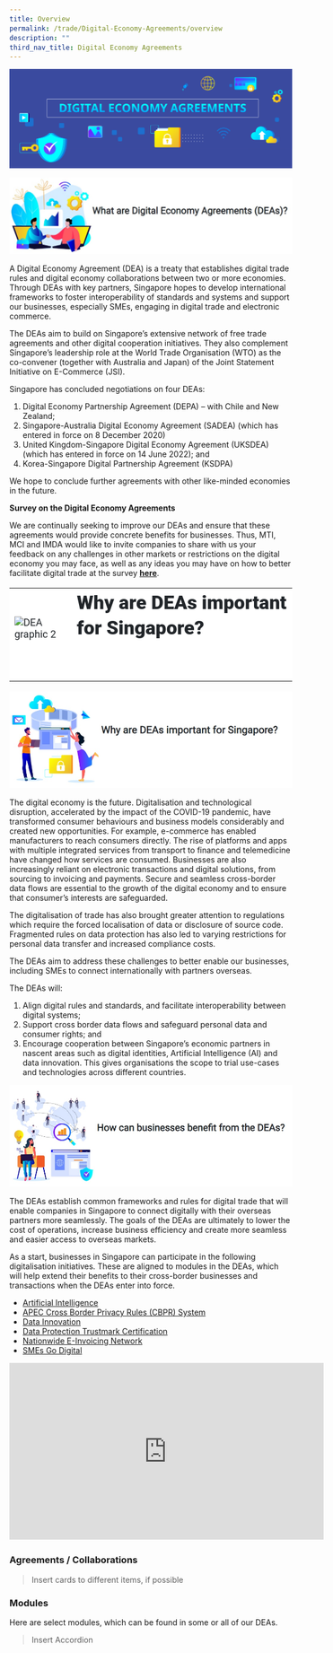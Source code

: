 ```yaml
---
title: Overview
permalink: /trade/Digital-Economy-Agreements/overview
description: ""
third_nav_title: Digital Economy Agreements
---
```

![DEA Banner](/images/Trade/Digital%20Economy%20Agreements/DEA%20_Banner.png)

![What are DEAs](/images/Trade/Digital%20Economy%20Agreements/DEA%20_WhatDEAs.jpg)

A Digital Economy Agreement (DEA) is a treaty that establishes digital trade rules and digital economy collaborations between two or more economies. Through DEAs with key partners, Singapore hopes to develop international frameworks to foster interoperability of standards and systems and support our businesses, especially SMEs, engaging in digital trade and electronic commerce.

The DEAs aim to build on Singapore’s extensive network of free trade agreements and other digital cooperation initiatives. They also complement Singapore’s leadership role at the World Trade Organisation (WTO) as the co-convener (together with Australia and Japan) of the Joint Statement Initiative on E-Commerce (JSI).

Singapore has concluded negotiations on four DEAs:

1. Digital Economy Partnership Agreement (DEPA) – with Chile and New Zealand;
2. Singapore-Australia Digital Economy Agreement (SADEA) (which has entered in force on 8 December 2020)
3. United Kingdom-Singapore Digital Economy Agreement (UKSDEA) (which has entered in force on 14 June 2022); and 
4. Korea-Singapore Digital Partnership Agreement (KSDPA)

We hope to conclude further agreements with other like-minded economies in the future.  

**Survey on the Digital Economy Agreements**

We are continually seeking to improve our DEAs and ensure that these agreements would provide concrete benefits for businesses. Thus, MTI, MCI and IMDA would like to invite companies to share with us your feedback on any challenges in other markets or restrictions on the digital economy you may face, as well as any ideas you may have on how to better facilitate digital trade at the survey **[here](https://form.gov.sg/#!/6073b54f78026f0011c459a3)**.

<table style="box-sizing: border-box; -webkit-print-color-adjust: exact; border-collapse: collapse; color: rgb(33, 37, 41); font-family: Roboto, sans-serif; font-size: 18px; font-style: normal; font-variant-ligatures: normal; font-variant-caps: normal; font-weight: 400; letter-spacing: normal; orphans: 2; text-align: left; text-transform: none; white-space: normal; widows: 2; word-spacing: 0px; -webkit-text-stroke-width: 0px; background-color: rgb(255, 255, 255); text-decoration-thickness: initial; text-decoration-style: initial; text-decoration-color: initial;"><tbody style="box-sizing: border-box; -webkit-print-color-adjust: exact;"><tr style="box-sizing: border-box; -webkit-print-color-adjust: exact;"><td style="box-sizing: border-box; -webkit-print-color-adjust: exact;"><img alt="DEA graphic 2" src="https://www.mti.gov.sg/-/media/MTI/Microsites/DEAs/DEA-graphic-2.png?h=315&amp;w=300&amp;hash=00AB04C9A51BBC21FE07E36FD4A08BFD" style="box-sizing: border-box; -webkit-print-color-adjust: exact; vertical-align: middle; border-style: none; height: 315px; width: 300px;">&nbsp;</td><td style="box-sizing: border-box; -webkit-print-color-adjust: exact;"><h1 style="box-sizing: border-box; -webkit-print-color-adjust: exact; margin-top: 0px; margin-bottom: 0.0001pt; font-weight: bold; line-height: 45px; font-size: 34px; font-family: Roboto, sans-serif; text-align: left;"><strong style="box-sizing: border-box; -webkit-print-color-adjust: exact; font-weight: bolder;">Why are DEAs important for Singapore?</strong></h1><p style="box-sizing: border-box; -webkit-print-color-adjust: exact; margin: 8px 0px 12px; line-height: 22px; text-align: justify;">&nbsp;</p><ol style="box-sizing: border-box; -webkit-print-color-adjust: exact; margin-top: 0px; margin-bottom: 1rem; list-style-type: lower-roman;"></ol><p style="box-sizing: border-box; -webkit-print-color-adjust: exact; margin: 8px 0px 0.0001pt; line-height: 22px; text-align: justify;">&nbsp;</p></td></tr></tbody></table>

![Why DEA](/images/Trade/Digital%20Economy%20Agreements/DEA%20_WhyDEAs.jpg)

The digital economy is the future. Digitalisation and technological disruption, accelerated by the impact of the COVID-19 pandemic, have transformed consumer behaviours and business models considerably and created new opportunities. For example, e-commerce has enabled manufacturers to reach consumers directly. The rise of platforms and apps with multiple integrated services from transport to finance and telemedicine have changed how services are consumed. Businesses are also increasingly reliant on electronic transactions and digital solutions, from sourcing to invoicing and payments. Secure and seamless cross-border data flows are essential to the growth of the digital economy and to ensure that consumer’s interests are safeguarded.

The digitalisation of trade has also brought greater attention to regulations which require the forced localisation of data or disclosure of source code. Fragmented rules on data protection has also led to varying restrictions for personal data transfer and increased compliance costs. 

The DEAs aim to address these challenges to better enable our businesses, including SMEs to connect internationally with partners overseas.

The DEAs will:

1.  Align digital rules and standards, and facilitate interoperability between digital systems;
2.  Support cross border data flows and safeguard personal data and consumer rights; and
3.  Encourage cooperation between Singapore’s economic partners in nascent areas such as digital identities, Artificial Intelligence (AI) and data innovation. This gives organisations the scope to trial use-cases and technologies across different countries.

![How DEA](/images/Trade/Digital%20Economy%20Agreements/DEA%20_HowDEAs.jpg)

The DEAs establish common frameworks and rules for digital trade that will enable companies in Singapore to connect digitally with their overseas partners more seamlessly. The goals of the DEAs are ultimately to lower the cost of operations, increase business efficiency and create more seamless and easier access to overseas markets.

As a start, businesses in Singapore can participate in the following digitalisation initiatives. These are aligned to modules in the DEAs, which will help extend their benefits to their cross-border businesses and transactions when the DEAs enter into force.

*   [Artificial Intelligence](http://www.imda.gov.sg/AI)
*   [APEC Cross Border Privacy Rules (CBPR) System](https://www.imda.gov.sg/programme-listing/cross-border-privacy-rules-certification)
*   [Data Innovation](https://www.imda.gov.sg/programme-listing/data-collaborative-programme)[](https://www.imda.gov.sg/programme-listing/data-protection-trustmark-certification)
*   [Data Protection Trustmark Certification](https://www.imda.gov.sg/programme-listing/data-protection-trustmark-certification)
*   [Nationwide E-Invoicing Network](https://www.imda.gov.sg/programme-listing/nationwide-e-invoicing-framework)
*   [SMEs Go Digital](https://www.imda.gov.sg/SMEsGoDigital)

<iframe width="560" height="315" src="https://www.youtube.com/embed/AeSEpUk7gBY" title="Digital Economy Agreement (DEA) Video" frameborder="0" allow="accelerometer; autoplay; clipboard-write; encrypted-media; gyroscope; picture-in-picture" allowfullscreen></iframe>

### Agreements / Collaborations

> Insert cards to different items, if possible

### Modules
Here are select modules, which can be found in some or all of our DEAs.

> Insert Accordion